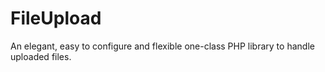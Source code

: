 FileUpload
==========

An elegant, easy to configure and flexible one-class PHP library to handle uploaded files.

